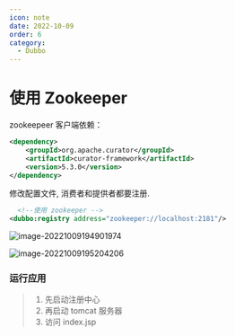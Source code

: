 ```yaml
---
icon: note
date: 2022-10-09
order: 6
category:
  - Dubbo
---
```


# 使用 Zookeeper

zookeepeer 客户端依赖：

```xml
<dependency>
    <groupId>org.apache.curator</groupId>
    <artifactId>curator-framework</artifactId>
    <version>5.3.0</version>
</dependency>
```

修改配置文件, 消费者和提供者都要注册.

```xml
  <!--使用 zookeeper -->
<dubbo:registry address="zookeeper://localhost:2181"/>
```

![image-20221009194901974](https://gcore.jsdelivr.net/gh/SurplusFate/guide_img@main/img/202210091949735.png)

![image-20221009195204206](https://gcore.jsdelivr.net/gh/SurplusFate/guide_img@main/img/202210091952012.png)

### 运行应用

> 1. 先启动注册中心
> 2. 再启动 tomcat 服务器
> 3. 访问 index.jsp
